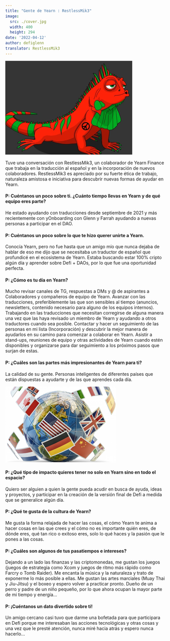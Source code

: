 ```yaml
---
title: "Gente de Yearn : RestlessMik3"
image:
  src: ./cover.jpg
  width: 400
  height: 294
date: '2022-04-12'
author: defiglenn
translator: RestlessMik3
---
```


![](cover.jpg?w=400&h=294)

Tuve una conversación con RestlessMik3, un colaborador de Yearn Finance que trabaja en la traducción al español y en la incorporación de nuevos colaboradores. RestlessMik3 es apreciado por su fuerte ética de trabajo, naturaleza amistosa e iniciativa para descubrir nuevas formas de ayudar en Yearn.

#### P: Cuéntanos un poco sobre ti. ¿Cuánto tiempo llevas en Yearn y de qué equipo eres parte?

He estado ayudando con traducciones desde septiembre de 2021 y más recientemente con yOnboarding con Glenn y Farrah ayudando a nuevas personas a participar en el DAO.

#### P: Cuéntanos un poco sobre lo que te hizo querer unirte a Yearn.

Conocía Yearn, pero no fue hasta que un amigo mío que nunca dejaba de hablar de eso me dijo que se necesitaba un traductor de español que profundicé en el ecosistema de Yearn. Estaba buscando estar 100% cripto algún día y aprender sobre Defi + DAOs, por lo que fue una oportunidad perfecta.

#### P: ¿Cómo es tu día en Yearn?

Mucho revisar canales de TG, respuestas a DMs y @ de aspirantes a Colaboradores y compañeros de equipo de Yearn. Avanzar con las traducciones, preferiblemente las que son sensibles al tiempo (anuncios, newsletters, contenido necesario para alguno de los equipos internos). Trabajando en las traducciones que necesitan corregirse de alguna manera una vez que las haya revisado un miembro de Yearn y ayudando a otros traductores cuando sea posible. Contactar y hacer un seguimiento de las personas en mi lista (Incorporación) y descubrir la mejor manera de ayudarlos en su camino para comenzar a colaborar en Yearn. Asistir a stand-ups, reuniones de equipo y otras actividades de Yearn cuando estén disponibles y organizarse para dar seguimiento a los próximos pasos que surjan de estas.

#### P: ¿Cuáles son las partes más impresionantes de Yearn para ti?

La calidad de su gente. Personas inteligentes de diferentes países que están dispuestas a ayudarte y de las que aprendes cada día.

![](image1.jpg?w=350&h=238)

#### P: ¿Qué tipo de impacto quieres tener no solo en Yearn sino en todo el espacio?

Quiero ser alguien a quien la gente pueda acudir en busca de ayuda, ideas y proyectos, y participar en la creación de la versión final de Defi a medida que se generalice algún día.

#### P: ¿Qué te gusta de la cultura de Yearn?

Me gusta la forma relajada de hacer las cosas, el cómo Yearn te anima a hacer cosas en las que crees y el cómo no es importante quién eres, de dónde eres, qué tan rico o exitoso eres, solo lo qué haces y la pasión que le pones a las cosas.

#### P: ¿Cuáles son algunos de tus pasatiempos e intereses?

Dejando a un lado las finanzas y las criptomonedas, me gustan los juegos (juegos de estrategia como Xcom y juegos de ritmo más rápido como Farcry o Tomb Raider). Me encanta la música y la naturaleza y trato de exponerme lo más posible a ellas. Me gustan las artes marciales (Muay Thai y Jiu-Jitsu) y el boxeo y espero volver a practicar pronto. Dueño de un perro y padre de un niño pequeño, por lo que ahora ocupan la mayor parte de mi tiempo y energía...

#### P: ¡Cuéntanos un dato divertido sobre ti!

Un amigo cercano casi tuvo que darme una bofetada para que participara en Defi porque me interesaban las acciones tecnológicas y otras cosas y una vez que le presté atención, nunca miré hacia atrás y espero nunca hacerlo...
